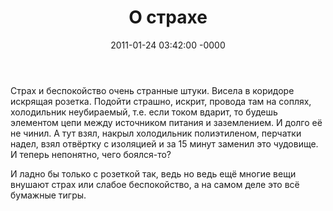 ﻿---
layout: post
title:  "О страхе"
date: 2011-01-24 03:42:00 -0000
tags: blog
description: "Этот пост не об иррациональном страхе, о вполне обычном страхе перед началом нового дела. По крайней мере на момент написания этот страх был вполне обычным для меня. Но потом удалось от него избавиться."
---

Страх и беспокойство очень странные штуки. Висела в коридоре искрящая розетка. Подойти страшно, искрит, провода там на соплях, холодильник неубираемый, т.е. если током вдарит, то будешь элементом цепи между источником питания и заземлением. И долго её не чинил. А тут взял, накрыл холодильник полиэтиленом, перчатки надел, взял отвёртку с изоляцией и за 15 минут заменил это чудовище. И теперь непонятно, чего боялся-то?

И ладно бы только с розеткой так, ведь но ведь ещё многие вещи внушают страх или слабое беспокойство, а на самом деле это всё бумажные тигры.